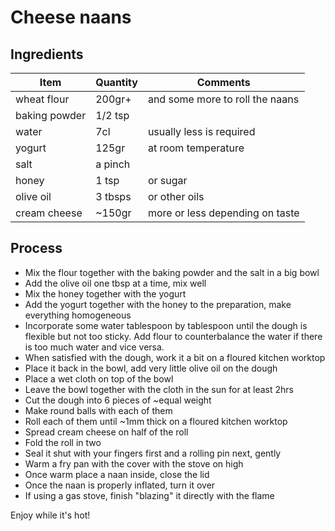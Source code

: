 # Cheese naans

## Ingredients

| Item          | Quantity | Comments                        |
|---------------|----------|---------------------------------|
| wheat flour   | 200gr+   | and some more to roll the naans |
| baking powder | 1/2 tsp  |                                 |
| water         | 7cl      | usually less is required        |
| yogurt        | 125gr    | at room temperature             |
| salt          | a pinch  |                                 |
| honey         | 1 tsp    | or sugar                        |
| olive oil     | 3 tbsps  | or other oils                   |
| cream cheese  | ~150gr   | more or less depending on taste |

## Process

- Mix the flour together with the baking powder and the salt in a big bowl
- Add the olive oil one tbsp at a time, mix well
- Mix the honey together with the yogurt
- Add the yogurt together with the honey to the preparation, make everything homogeneous
- Incorporate some water tablespoon by tablespoon until the dough is flexible but not too sticky.
Add flour to counterbalance the water if there is too much water and vice versa.
- When satisfied with the dough, work it a bit on a floured kitchen worktop
- Place it back in the bowl, add very little olive oil on the dough
- Place a wet cloth on top of the bowl
- Leave the bowl together with the cloth in the sun for at least 2hrs
- Cut the dough into 6 pieces of ~equal weight
- Make round balls with each of them
- Roll each of them until ~1mm thick on a floured kitchen worktop
- Spread cream cheese on half of the roll
- Fold the roll in two
- Seal it shut with your fingers first and a rolling pin next, gently
- Warm a fry pan with the cover with the stove on high
- Once warm place a naan inside, close the lid
- Once the naan is properly inflated, turn it over
- If using a gas stove, finish "blazing" it directly with the flame

Enjoy while it's hot!
